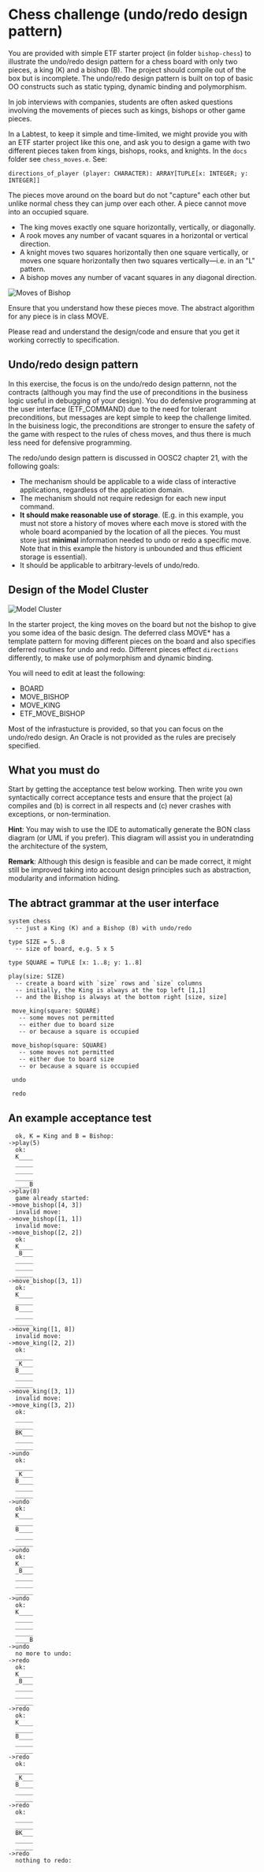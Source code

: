 # Chess challenge (undo/redo design pattern)

You are provided with simple ETF starter project (in folder `bishop-chess`) to illustrate the undo/redo design pattern for a chess board with only two pieces, a king (K) and a bishop (B). The project should compile out of the box but is incomplete. The undo/redo design pattern is built on top of basic OO constructs such as static typing, dynamic binding and polymorphism. 

In job interviews with companies, students are often asked questions involving the movements of pieces such as kings, bishops or other game pieces. 

In a Labtest, to keep it simple and time-limited, we might provide you with an ETF starter project like this one, and ask you to design a game with two different pieces taken from kings, bishops, rooks, and knights. In the `docs` folder see `chess_moves.e`. See:
  
`directions_of_player (player: CHARACTER): ARRAY[TUPLE[x: INTEGER; y: 
  INTEGER]]`
  
The pieces move around on the board but do not "capture" each other but unlike normal chess they can jump over each other. A piece cannot move into an occupied square. 

* The king moves exactly one square horizontally, vertically, or diagonally.
*  A rook moves any number of vacant squares in a horizontal or vertical direction. 
*  A knight moves two squares horizontally then one square vertically, or moves one square horizontally then two squares vertically—i.e. in an "L" pattern.
*  A bishop moves any number of vacant squares in any diagonal direction.

![Moves of Bishop](docs/bishop.png)

Ensure that you understand how these pieces move. The abstract algorithm for any piece is in class MOVE. 

Please read and understand the design/code and ensure that you get it working correctly to specification. 

## Undo/redo design pattern

In this exercise, the focus is on the undo/redo design patternn, not the contracts (although you may find the use of preconditions in the business logic useful in debugging of your design). You do defensive programming at the user interface (ETF_COMMAND) due to the need for tolerant preconditions, but messages are kept simple to keep the challenge limited. In the buisiness logic, the preconditions are stronger to ensure the safety of the game with respect to the rules of chess moves, and thus there is much less need for defensive programming. 

The redo/undo design pattern is discussed in OOSC2 chapter 21, with the following goals:

 * The mechanism should be applicable to a wide class of interactive applications, regardless of the application domain.
 * The mechanism should not require redesign for each new input command.
 * **It should make reasonable use of storage**. (E.g. in this example, you must not store a history of moves where each move is stored with the whole board acompanied by the location of all the pieces. You must store just **minimal** information needed to undo or redo a specific move. Note that in this example the history is unbounded and thus efficient storage is essential). 
 * It should be applicable to arbitrary-levels of undo/redo.

 
## Design of the Model Cluster

![Model Cluster](docs/model-cluster.png)

In the starter project, the king moves on the board but not the bishop to give you some idea of the basic design. The deferred class MOVE* has a template pattern for moving different pieces on the board and also specifies deferred routines for undo and redo. Different pieces effect `directions` differently, to make use of polymorphism and dynamic binding. 

You will need to edit at least the following:

* BOARD
* MOVE_BISHOP
* MOVE_KING
* ETF_MOVE\_BISHOP

Most of the infrastucture is provided, so that you can focus on the undo/redo design. An Oracle is not provided as the rules are precisely specified. 

## What you must do

Start by getting the acceptance test below working. Then write you own syntactically correct acceptance tests and ensure that the project (a) compiles and (b) is correct in all respects and (c) never crashes with exceptions, or non-termination. 

**Hint**: You may wish to use the IDE to automatically generate the BON class diagram (or UML if you prefer). This diagram will assist you in underatnding the architecture of the system,

**Remark**: Although this design is feasible and can be made correct, it might still be improved taking into account design principles such as abstraction, modularity and information hiding. 

## The abtract grammar at the user interface

```
system chess
  -- just a King (K) and a Bishop (B) with undo/redo

type SIZE = 5..8
  -- size of board, e.g. 5 x 5

type SQUARE = TUPLE [x: 1..8; y: 1..8]

play(size: SIZE)
  -- create a board with `size` rows and `size` columns
  -- initially, the King is always at the top left [1,1] 
  -- and the Bishop is always at the bottom right [size, size]

 move_king(square: SQUARE)
   -- some moves not permitted
   -- either due to board size
   -- or because a square is occupied

 move_bishop(square: SQUARE)
   -- some moves not permitted
   -- either due to board size
   -- or because a square is occupied

 undo

 redo
```

## An example acceptance test

```
  ok, K = King and B = Bishop:
->play(5)
  ok:
  K____
  _____
  _____
  _____
  ____B
->play(8)
  game already started:
->move_bishop([4, 3])
  invalid move:
->move_bishop([1, 1])
  invalid move:
->move_bishop([2, 2])
  ok:
  K____
  _B___
  _____
  _____
  _____
->move_bishop([3, 1])
  ok:
  K____
  _____
  B____
  _____
  _____
->move_king([1, 8])
  invalid move:
->move_king([2, 2])
  ok:
  _____
  _K___
  B____
  _____
  _____
->move_king([3, 1])
  invalid move:
->move_king([3, 2])
  ok:
  _____
  _____
  BK___
  _____
  _____
->undo
  ok:
  _____
  _K___
  B____
  _____
  _____
->undo
  ok:
  K____
  _____
  B____
  _____
  _____
->undo
  ok:
  K____
  _B___
  _____
  _____
  _____
->undo
  ok:
  K____
  _____
  _____
  _____
  ____B
->undo
  no more to undo:
->redo
  ok:
  K____
  _B___
  _____
  _____
  _____
->redo
  ok:
  K____
  _____
  B____
  _____
  _____
->redo
  ok:
  _____
  _K___
  B____
  _____
  _____
->redo
  ok:
  _____
  _____
  BK___
  _____
  _____
->redo
  nothing to redo:
```




 
